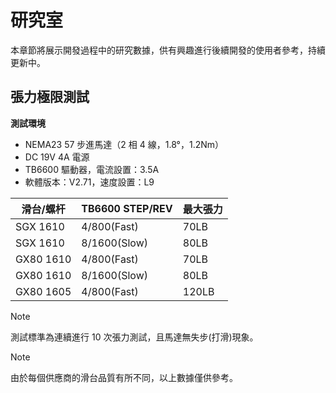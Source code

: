 # 研究室

本章節將展示開發過程中的研究數據，供有興趣進行後續開發的使用者參考，持續更新中。

## 張力極限測試

**測試環境**  
- NEMA23 57 步進馬達（2 相 4 線，1.8°，1.2Nm）  
- DC 19V 4A 電源  
- TB6600 驅動器，電流設置：3.5A  
- 軟體版本：V2.71，速度設置：L9

| 滑台/螺杆      | TB6600 STEP/REV | 最大張力 | 
|----------------|-----------------|----------|
| SGX 1610       | 4/800(Fast)     | 70LB     |
| SGX 1610       | 8/1600(Slow)    | 80LB     |
| GX80 1610      | 4/800(Fast)     | 70LB     |
| GX80 1610      | 8/1600(Slow)    | 80LB     |
| GX80 1605      | 4/800(Fast)     | 120LB    |

> [!NOTE] 
> 測試標準為連續進行 10 次張力測試，且馬達無失步(打滑)現象。

> [!NOTE] 
> 由於每個供應商的滑台品質有所不同，以上數據僅供參考。
